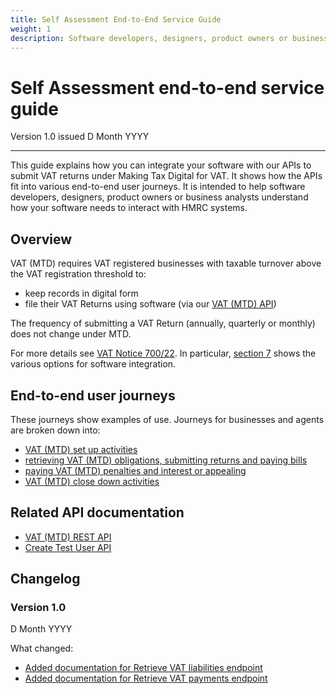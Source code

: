 ```yaml
---
title: Self Assessment End-to-End Service Guide
weight: 1
description: Software developers, designers, product owners or business analysts. Integrate your software with HMRC's Self Assessment APIs.
---
```


# Self Assessment end-to-end service guide

Version 1.0 issued D Month YYYY
***

This guide explains how you can integrate your software with our APIs to submit VAT returns under Making Tax Digital for VAT. It shows how the APIs fit into various end-to-end user journeys. It is intended to help software developers, designers, product owners or business analysts understand how your software needs to interact with HMRC systems.

## Overview

VAT (MTD) requires VAT registered businesses with taxable turnover above the VAT registration threshold to:

* keep records in digital form
* file their VAT Returns using software (via our [VAT (MTD) API](https://developer.service.hmrc.gov.uk/api-documentation/docs/api/service/vat-api/))

The frequency of submitting a VAT Return (annually, quarterly or monthly) does not change under MTD.

For more details see [VAT Notice 700/22](https://www.gov.uk/government/publications/vat-notice-70022-making-tax-digital-for-vat). In particular, [section 7](https://www.gov.uk/government/publications/vat-notice-70022-making-tax-digital-for-vat/vat-notice-70022-making-tax-digital-for-vat#examples-of-where-a-digital-link-is-required) shows the various options for software integration.

## End-to-end user journeys

These journeys show examples of use. Journeys for businesses and agents are broken down into:

  * [VAT (MTD) set up activities](documentation/set-up.html#set-up)
  * [retrieving VAT (MTD) obligations, submitting returns and paying bills](documentation/obligations.html#obligations-and-returns)
  * [paying VAT (MTD) penalties and interest or appealing](documentation/penalties.html#penalties-and-appeals)
  * [VAT (MTD) close down activities](documentation/close-down.html#close-down)

## Related API documentation

  * [VAT (MTD) REST API](https://developer.service.hmrc.gov.uk/api-documentation/docs/api/service/vat-api/1.0)
  * [Create Test User API](https://developer.service.hmrc.gov.uk/api-documentation/docs/api/service/api-platform-test-user/1.0)

## Changelog

### Version 1.0

D Month YYYY

What changed:

* [Added documentation for Retrieve VAT liabilities endpoint](documentation/obligations.html#view-vat-liabilities)
* [Added documentation for Retrieve VAT payments endpoint](documentation/obligations.html#view-vat-payments)
